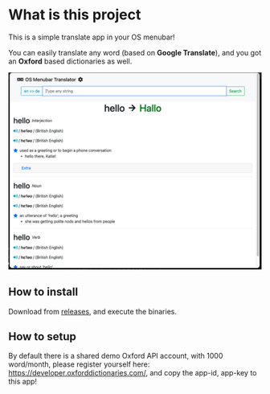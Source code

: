 
# What is this project

This is a simple translate app in your OS menubar! 

You can easily translate any word (based on **Google Translate**), and you got an **Oxford** based dictionaries as well.

![Screenshot](doc/Screenshot.png)

## How to install
Download from [releases](https://github.com/barnabasszabo/os-menubar-english-dictionary/releases), and execute the binaries.

## How to setup
By default there is a shared demo Oxford API account, with 1000 word/month, please register yourself here: https://developer.oxforddictionaries.com/, and copy the app-id, app-key to this app! 
